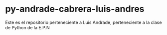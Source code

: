 # py-andrade-cabrera-luis-andres
Este es el repositorio perteneciente a Luis Andrade, perteneciente a la clase de Python de la E.P.N